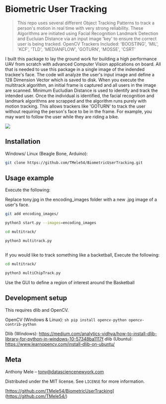 # Biometric User Tracking
> This repo uses several different Object Tracking Patterns to track a person's motion in real time with very strong reliability. These Algorithms are initiated using Facial Recognition Landmark Detection and Eucluian Distance via an input image 'key' to ensure the correct user is being tracked. OpenCV Trackers Included: 'BOOSTING', 'MIL', 'KCF', 'TLD', 'MEDIANFLOW', 'GOTURN', 'MOSSE', 'CSRT'

I built this package to lay the ground work for building a high performance UAV from scratch with advanced Computer Vision applications on board. All that is needed to use this package in a single image of the indended trackee's face. The code will analyze the user's input image and define a 128 Dimension Vector which is saved to disk. When you execute the multitrack algorithm, an initial frame is captured and all users in the image are scanned. Minimum Eucludian Distance is used to identify and track the intended user. Once the individual is identified, the facial recognition and landmark algorithms are scrapped and the algorithm runs purely with motion tracking. This allows trackers like 'GOTURN' to track the user without requiring the person's face to be in the frame. For example, you may want to follow the user while they are riding a bike.

![](header.png)

## Installation

Windows/ Linux (Beagle Bone, Arduino):

```sh
git clone https://github.com/TMele54/BiometricUserTracking.git
```

## Usage example

Execute the following:

Replace tony.jpg in the encoding_images folder with a new .jpg image of a user's face. 

```sh
git add encoding_images/

python3 start.py --images=encoding_images

cd multitrack/

python3 multitrack.py
```
##

If you would like to track something like a backetball, Execute the following:

```sh
cd multitrack/

python3 multiChipTrack.py
```

Use the GUI to define a region of interest around the Basketball

## Development setup

This requires dlib and OpenCV.

OpenCV (Windows & Linux): ```sh pip install opencv-python opencv-contrib-python ```

Dlib (Windows): https://medium.com/analytics-vidhya/how-to-install-dlib-library-for-python-in-windows-10-57348ba1117f
dlib (Ubuntu): https://www.learnopencv.com/install-dlib-on-ubuntu/
 
## Meta

Anthony Mele – tony@datasciencenewyork.com

Distributed under the MIT license. See ``LICENSE`` for more information.

[https://github.com/TMele54/BiometricUserTracking] (https://github.com/TMele54/)

 

